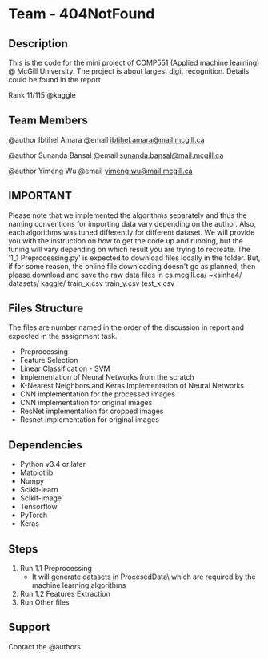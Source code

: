 
# Team  - 404NotFound

Description
------------
This is the code for the mini project of COMP551 (Applied machine learning) @ McGill University. The project is about largest digit recognition. Details could be found in the report.

Rank 11/115 @kaggle 

Team Members
------------

@author Ibtihel Amara
@email  ibtihel.amara@mail.mcgill.ca

@author Sunanda Bansal
@email  sunanda.bansal@mail.mcgill.ca

@author Yimeng Wu
@email  yimeng.wu@mail.mcgill.ca


IMPORTANT
---------
Please note that we implemented the algorithms separately and thus the naming conventions for importing data vary depending on the author. Also, each algorithms was tuned differently for different dataset. We will provide you with the instruction on how to get the code up and running, but the tuning will vary depending on which result you are trying to recreate.
The '1_1 Preprocessing.py' is expected to download files locally in the folder. But, if for some reason, the online file downloading doesn't go as planned, then please download and save the raw data files in 
cs.mcgill.ca/
    ~ksinha4/
        datasets/ 
            kaggle/
                train_x.csv
                train_y.csv
                test_x.csv


Files Structure
---------------
The files are number named in the order of the discussion in report and expected in the assignment task.
- Preprocessing
- Feature Selection
- Linear Classification - SVM
- Implementation of Neural Networks from the scratch
- K-Nearest Neighbors and Keras Implementation of Neural Networks
- CNN implementation for the processed images
- CNN implementation for original images
- ResNet implementation for cropped images
- Resnet implementation for original images


Dependencies
------------
- Python v3.4 or later
- Matplotlib
- Numpy
- Scikit-learn
- Scikit-image
- Tensorflow
- PyTorch
- Keras


Steps
-----
1. Run 1.1 Preprocessing
    - It will generate datasets in ProcesedData\ which are required by the machine learning algorithms
2. Run 1.2 Features Extraction
3. Run Other files

Support
-------
Contact the @authors

